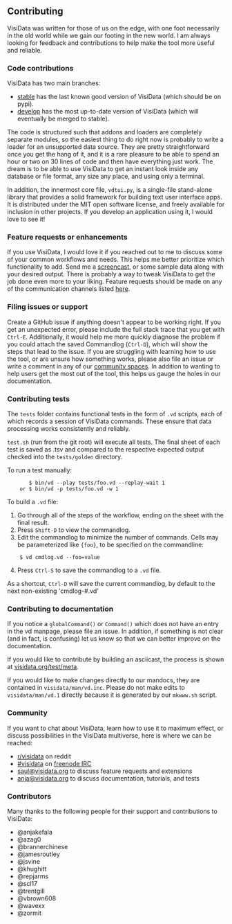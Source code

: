 ## Contributing

VisiData was written for those of us on the edge, with one foot necessarily in the old world while we gain our footing in the new world.  I am always looking for feedback and contributions to help make the tool more useful and reliable.

### Code contributions

VisiData has two main branches:

- [stable](https://github.com/saulpw/visidata/tree/stable) has the last known good version of VisiData (which should be on pypi).
- [develop](https://github.com/saulpw/visidata/tree/develop) has the most up-to-date version of VisiData (which will eventually be merged to stable).

The code is structured such that addons and loaders are completely separate modules, so the easiest thing to do right now is probably to write a loader for an unsupported data source.
They are pretty straightforward once you get the hang of it, and it is a rare pleasure to be able to spend an hour or two on 30 lines of code and then have everything just work.
The dream is to be able to use VisiData to get an instant look inside any database or file format, any size any place, and using only a terminal.

In addition, the innermost core file, `vdtui.py`, is a single-file stand-alone library that provides a solid framework for building text user interface apps. It is distributed under the MIT open software license, and freely available for inclusion in other projects. If you develop an application using it, I would love to see it!

### Feature requests or enhancements

If you use VisiData, I would love it if you reached out to me to discuss some of your common workflows and needs. This helps me better prioritize which functionality to add. Send me a [screencast](http://asciinema.org), or some sample data along with your desired output.  There is probably a way to tweak VisiData to get the job done even more to your liking.  Feature requests should be made on any of the communication channels listed [here](https://github.com/saulpw/visidata/blob/stable/CONTRIBUTING.md#community). 

### Filing issues or support

Create a GitHub issue if anything doesn't appear to be working right. If you get an unexpected error, please include the full stack trace that you get with `Ctrl-E`. Additionally, it would help me more quickly diagnose the problem if you could attach the saved Commandlog (`Ctrl-D`), which will show the steps that lead to the issue. If you are struggling with learning how to use the tool, or are unsure how something works, please also file an issue or write a comment in any of our [community spaces](https://github.com/saulpw/visidata/blob/stable/CONTRIBUTING.md#community). In addition to wanting to help users get the most out of the tool, this helps us gauge the holes in our documentation.

### Contributing tests

The `tests` folder contains functional tests in the form of `.vd` scripts, each of which records a session of VisiData commands.  These ensure that data processing works consistently and reliably.

`test.sh` (run from the git root) will execute all tests.  The final sheet of each test is saved as .tsv and compared to the respective expected output checked into the `tests/golden` directory.

To run a test manually:

```
       $ bin/vd --play tests/foo.vd --replay-wait 1
    or $ bin/vd -p tests/foo.vd -w 1
```

To build a `.vd` file:

1. Go through all of the steps of the workflow, ending on the sheet with the final result.
2. Press `Shift-D` to view the commandlog.
3. Edit the commandlog to minimize the number of commands.  Cells may be parameterized like `{foo}`, to be specified on the commandline:

```
    $ vd cmdlog.vd --foo=value
```

4. Press `Ctrl-S` to save the commandlog to a `.vd` file.

As a shortcut, `Ctrl-D` will save the current commandlog, by default to the next non-existing 'cmdlog-#.vd'

### Contributing to documentation

If you notice a `globalCommand()` or `Command()` which does not have an entry in the vd manpage, please file an issue. In addition, if something is not clear (and in fact, is confusing) let us know so that we can better improve on the documentation.

If you would like to contribute by building an asciicast, the process is shown at [visidata.org/test/meta](http://visidata.org/test/meta).

If you would like to make changes directly to our mandocs, they are contained in `visidata/man/vd.inc`. Please do not make edits to `visidata/man/vd.1` directly because it is generated by our `mkwww.sh` script.

### Community

If you want to chat about VisiData, learn how to use it to maximum effect, or discuss possibilities in the VisiData multiverse, here is where we can be reached:

- [r/visidata](http://reddit.com/r/visidata) on reddit
- [#visidata](irc://frenode.net/#visidata) on [freenode IRC](https://webchat.freenode.net)
- [saul@visidata.org](mailto:saul@visidata.org) to discuss feature requests and extensions
- [anja@visidata.org](mailto:anja@visidata.org) to discuss documentation, tutorials, and tests

### Contributors

Many thanks to the following people for their support and contributions to VisiData:

- @anjakefala
- @azag0
- @brannerchinese
- @jamesroutley
- @jsvine
- @khughitt
- @repjarms
- @scl17
- @trentgill
- @vbrown608
- @wavexx
- @zormit

